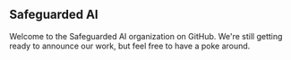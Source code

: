 ## Safeguarded AI

Welcome to the Safeguarded AI organization on GitHub. We're still getting ready to announce our work, but feel free to have a poke around.

